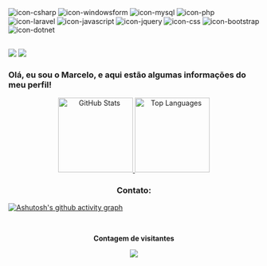 <div style="display: inline_block"><br>
  <img align="center" alt="icon-csharp" src="https://img.shields.io/badge/C%23-239120?style=for-the-badge&logo=c-sharp&logoColor=white.svg">
  <img align="center" alt="icon-windowsform" src="https://img.shields.io/badge/Windows%20Form-5C2D91?style=for-the-badge&logo=.net&logoColor=white">
  <img align="center" alt="icon-mysql" src="https://img.shields.io/badge/MySQL-4479A1?style=for-the-badge&logo=mysql&logoColor=white">
  <img align="center" alt="icon-php" src="https://img.shields.io/badge/PHP-777BB4?style=for-the-badge&logo=php&logoColor=white">
  <img align="center" alt="icon-laravel" src="https://img.shields.io/badge/Laravel-FF2D20?style=for-the-badge&logo=laravel&logoColor=white">
  <img align="center" alt="icon-javascript" src="https://img.shields.io/badge/JavaScript-F7DF1E?style=for-the-badge&logo=javascript&logoColor=black">
  <img align="center" alt="icon-jquery" src="https://img.shields.io/badge/jQuery-0769AD?style=for-the-badge&logo=jquery&logoColor=white">
  <img align="center" alt="icon-css" src="https://img.shields.io/badge/CSS-239120?style=for-the-badge&logo=css3&logoColor=white">
  <img align="center" alt="icon-bootstrap" src="https://img.shields.io/badge/Bootstrap-563D7C?style=for-the-badge&logo=bootstrap&logoColor=white">
  <img align="center" alt="icon-dotnet" src="https://img.shields.io/badge/.NET-5C2D91?style=for-the-badge&logo=.net&logoColor=white">
</div>


##
 
<div> 
  <a href="mailto:marcelomf.007@gmail.com"><img src="https://img.shields.io/badge/-Gmail-%23333?style=for-the-badge&logo=gmail&logoColor=white" target="_blank"></a>
  <a href="https://www.linkedin.com/in/marcelo--martins-ferreira/" target="_blank"><img src="https://img.shields.io/badge/LinkedIn-0077B5?style=for-the-badge&logo=linkedin&logoColor=white"></a> 
</div>

### Olá, eu sou o Marcelo, e aqui estão algumas informações do meu perfil!

<div align="center">
  <a href="https://github.com/MarceloMFerreira">
    <img height="150em" src="https://github-readme-stats.vercel.app/api?username=MarceloMFerreira&show_icons=true&include_all_commits=true&count_private=true&hide_border=true&theme=dracula" alt="GitHub Stats">
    <img height="150em" src="https://github-readme-stats.vercel.app/api/top-langs/?username=MarceloMFerreira&layout=compact&langs_count=7&hide_border=true&theme=dracula" alt="Top Languages">
  </a>
</div>


 <div align="center" style="display: inline_block">
  <h3>Contato:</h3>
 </div>
<div> 

  [![Ashutosh's github activity graph](https://github-readme-activity-graph.vercel.app/graph?username=MarceloMFerreira&bg_color=0e0c0d&color=654c9e&line=7f2979&point=b102d4&area=true&hide_border=true)](https://github.com/ashutosh00710/github-readme-activity-graph)
  
 
 
  <div align="center">
    <br><p align="centre"><b>Contagem de visitantes</b></p>  
      <p align="center"><img align="center" src="https://profile-counter.glitch.me/{MarceloMFerreira}/count.svg" /></p> 
    <br>
  </div>
  
</div>
  

